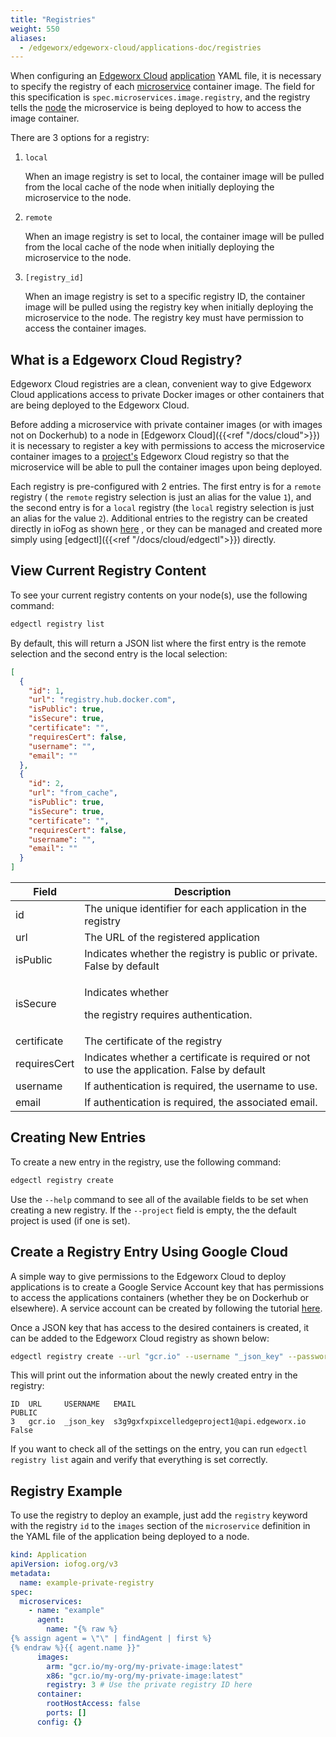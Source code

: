 ```yaml
---
title: "Registries"
weight: 550
aliases:
  - /edgeworx/edgeworx-cloud/applications-doc/registries
---
```


When configuring an [Edgeworx Cloud](/docs/cloud/start-portal) [application](../more/terminology#application) YAML file, it is necessary to specify the registry of
each [microservice](./microservices.md) container image. The field for this specification
is `spec.microservices.image.registry`, and the registry tells the [node](../cloud/adding-nodes/_index.md) the microservice is being
deployed to how to access the image container.

There are 3 options for a registry:

1. `local`

   When an image registry is set to local, the container image will be pulled from the local cache
   of the node when initially deploying the microservice to the node.

2. `remote`

   When an image registry is set to local, the container image will be pulled from the local cache
   of the node when initially deploying the microservice to the node.

3. `[registry_id]`

   When an image registry is set to a specific registry ID, the container image will be pulled using
   the registry key when initially deploying the microservice to the node. The registry key must
   have permission to access the container images.

## What is a Edgeworx Cloud Registry?

Edgeworx Cloud registries are a clean, convenient way to give Edgeworx Cloud applications access to
private Docker images or other containers that are being deployed to the Edgeworx Cloud.

Before adding a microservice with private container images (or with images not on Dockerhub) to a
node in [Edgeworx Cloud]({{<ref "/docs/cloud">}}) it is necessary to register a key with permissions
to access the microservice container images to a [project's](../more/terminology#project) Edgeworx Cloud registry so that the
microservice will be able to pull the container images upon being deployed.

Each registry is pre-configured with 2 entries. The first entry is for a `remote` registry (
the `remote` registry selection is just an alias for the value `1`), and the second entry is for
a `local` registry (the `local` registry selection is just an alias for the value `2`). Additional
entries to the registry can be created directly in ioFog as
shown [here](http://iofog.staging.edgeworx.io/docs/3/applications/microservice-registry-catalog.html)
, or they can be managed and created more simply using [edgectl]({{<ref "/docs/cloud/edgectl">}}) directly.

## View Current Registry Content

To see your current registry contents on your node(s), use the following command:

```bash
edgectl registry list
```

By default, this will return a JSON list where the first entry is the remote selection and the
second entry is the local selection:

```json
[
  {
    "id": 1,
    "url": "registry.hub.docker.com",
    "isPublic": true,
    "isSecure": true,
    "certificate": "",
    "requiresCert": false,
    "username": "",
    "email": ""
  },
  {
    "id": 2,
    "url": "from_cache",
    "isPublic": true,
    "isSecure": true,
    "certificate": "",
    "requiresCert": false,
    "username": "",
    "email": ""
  }
]
```

| Field        | Description                                                                                 |
| ------------ | ------------------------------------------------------------------------------------------- |
| id           | The unique identifier for each application in the registry                                  |
| url          | The URL of the registered application                                                       |
| isPublic     | Indicates whether the registry is public or private. False by default                       |
| isSecure     | <p>Indicates whether</p><p> the registry requires authentication.</p>                       |
| certificate  | The certificate of the registry                                                             |
| requiresCert | Indicates whether a certificate is required or not to use the application. False by default |
| username     | If authentication is required, the username to use.                                         |
| email        | If authentication is required, the associated email.                                        |

## Creating New Entries

To create a new entry in the registry, use the following command:

```bash
edgectl registry create
```

Use the `--help` command to see all of the available fields to be set when creating a new registry.
If the `--project` field is empty, the the default project is used (if one is set).

## Create a Registry Entry Using Google Cloud

A simple way to give permissions to the Edgeworx Cloud to deploy applications is to create a Google
Service Account key that has permissions to access the applications containers (whether they be on
Dockerhub or elsewhere). A service account can be created by following the
tutorial [here](https://cloud.google.com/container-registry/docs/advanced-authentication#json-key).

Once a JSON key that has access to the desired containers is created, it can be added to the Edgeworx
Cloud registry as shown below:

```bash
edgectl registry create --url "gcr.io" --username "_json_key" --password "$(cat /path/to/json_key_file.json)"
```

This will print out the information about the newly created entry in the registry:

```text
ID  URL     USERNAME   EMAIL                                        PUBLIC
3   gcr.io  _json_key  s3g9gxfxpixcelledgeproject1@api.edgeworx.io  False
```

If you want to check all of the settings on the entry, you can run `edgectl registry list` again and
verify that everything is set correctly.

## Registry Example

To use the registry to deploy an example, just add the `registry` keyword with the registry `id` to
the `images` section of the `microservice` definition in the YAML file of the application being
deployed to a node.

```yaml
kind: Application
apiVersion: iofog.org/v3
metadata:
  name: example-private-registry
spec:
  microservices:
    - name: "example"
      agent:
        name: "{% raw %}
{% assign agent = \"\" | findAgent | first %}
{% endraw %}{{ agent.name }}"
      images:
        arm: "gcr.io/my-org/my-private-image:latest"
        x86: "gcr.io/my-org/my-private-image:latest"
        registry: 3 # Use the private registry ID here
      container:
        rootHostAccess: false
        ports: []
      config: {}
```
